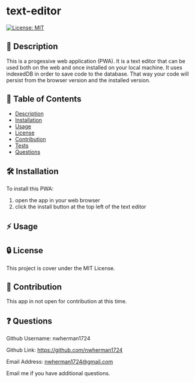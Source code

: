 # text-editor

[![License: MIT](https://img.shields.io/badge/License-MIT-yellow.svg)](https://opensource.org/licenses/MIT)

## :blue_book: Description

  This is a progessive web application (PWA). It is a text editor that can be used both on the web and once installed on your local machine. It uses indexedDB in order to save code to the database. That way your code will persist from the browser version and the installed version.

  ## :bookmark_tabs: Table of Contents

  - [Description](#description)
  - [Installation](#installation)
  - [Usage](#usage)
  - [License](#license)
  - [Contribution](#contribution)
  - [Tests](#tests)
  - [Questions](#questions)

  ## :hammer_and_wrench: Installation
  To install this PWA:
  1. open the app in your web browser
  2. click the install button at the top left of the text editor

  ## :zap: Usage
  
      
  ## :lock: License
  
  This project is cover under the MIT License.

  ## :handshake: Contribution
  This app in not open for contribution at this time.
  
  ## :question: Questions
Github Username: nwherman1724

Github Link: https://github.com/nwherman1724

Email Address: nwherman1724@gmail.com

Email me if you have additional questions.